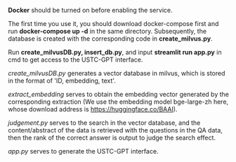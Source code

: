 **Docker** should be turned on before enabling the service.

The first time you use it, you should download docker-compose first
and run **docker-compose up -d** in the same directory.
Subsequently, the database is created with the corresponding code in **create_milvus.py**.

Run **create_milvusDB.py, insert_db.py**, and input **streamlit run app.py** in cmd to get access to the USTC-GPT interface.

*create_milvusDB.py* generates a vector database in milvus, which is stored in the format of 'ID, embedding, text'.

*extract_embedding* serves to obtain the embedding vector generated by the corresponding extraction (We use the embedding model bge-large-zh here, whose download address is https://huggingface.co/BAAI).

*judgement.py* serves to the search in the vector database, and the content/abstract of the data is retrieved with the questions in the QA data, then the rank of the correct answer is output to judge the search effect.

*app.py* serves to generate the USTC-GPT interface.

